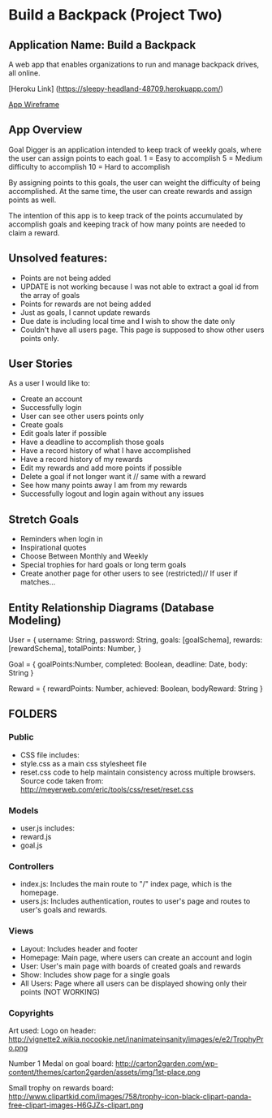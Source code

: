 # Build a Backpack (Project Two)

## Application Name: Build a Backpack

A web app that enables organizations to run and manage backpack drives, all online.

[Heroku Link] (https://sleepy-headland-48709.herokuapp.com/)

[App Wireframe](https://drive.google.com/file/d/0B9p6hJKmZMZEVmxzQy1pTTJMckU/view?usp=sharing)

## App Overview

Goal Digger is an application intended to keep track of weekly goals, where the user can assign points to each goal.
1  = Easy to accomplish
5  = Medium difficulty to accomplish
10 = Hard to accomplish

By assigning points to this goals, the user can weight the difficulty of being accomplished. At the same time, the user can create rewards and assign points as well.

The intention of this app is to keep track of the points accumulated by accomplish goals and keeping track of how many points are needed to claim a reward.

## Unsolved features:

* Points are not being added
* UPDATE is not working because I was not able to extract a goal id from the array of goals
* Points for rewards are not being added
* Just as goals, I cannot update rewards
* Due date is including local time and I wish to show the date only
* Couldn't have all users page. This page is supposed to show other users points only.

## User Stories

As a user I would like to:
* Create an account
* Successfully login
* User can see other users points only
* Create goals
* Edit goals later if possible
* Have a deadline to accomplish those goals
* Have a record history of what I have accomplished
* Have a record history of my rewards
* Edit my rewards and add more points if possible
* Delete a goal if not longer want it // same with a reward
* See how many points away I am from my rewards
* Successfully logout and login again without any issues

## Stretch Goals

* Reminders when login in
* Inspirational quotes
* Choose Between Monthly and Weekly
* Special trophies for hard goals or long term goals
* Create another page for other users to see (restricted)// If user if matches...

## Entity Relationship Diagrams (Database Modeling)

User = {
  username: String,
  password: String,
  goals: [goalSchema],
  rewards:[rewardSchema],
  totalPoints: Number,
}

Goal = {
  goalPoints:Number,
  completed: Boolean,
  deadline: Date,
  body: String
}

Reward = {
  rewardPoints: Number,
  achieved: Boolean,
  bodyReward: String
}

## FOLDERS

### Public

* CSS file includes:
 * style.css as a main css stylesheet file
 * reset.css code to help maintain consistency across multiple browsers. Source code taken from: http://meyerweb.com/eric/tools/css/reset/reset.css

### Models

* user.js includes:
* reward.js
* goal.js

### Controllers

* index.js: Includes the main route to "/" index page, which is the homepage.
* users.js: Includes authentication, routes to user's page and routes to user's goals and rewards.

### Views

* Layout: Includes header and footer
* Homepage: Main page, where users can create an account and login
* User: User's main page with boards of created goals and rewards
* Show: Includes show page for a single goals
* All Users: Page where all users can be displayed showing only their points (NOT WORKING)

### Copyrights

Art used:
Logo on header:
http://vignette2.wikia.nocookie.net/inanimateinsanity/images/e/e2/TrophyPro.png

Number 1 Medal on goal board:
http://carton2garden.com/wp-content/themes/carton2garden/assets/img/1st-place.png

Small trophy on rewards board:
http://www.clipartkid.com/images/758/trophy-icon-black-clipart-panda-free-clipart-images-H6GJZs-clipart.png
